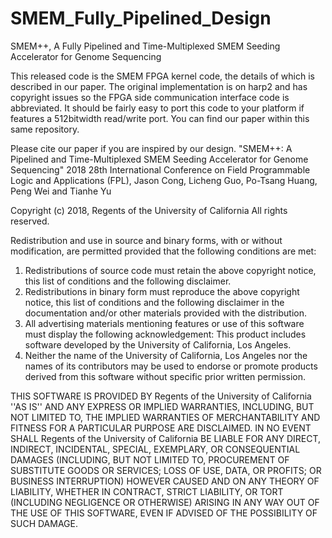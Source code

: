 # SMEM_Fully_Pipelined_Design
SMEM++, A Fully Pipelined and Time-Multiplexed SMEM Seeding Accelerator for Genome Sequencing

This released code is the SMEM FPGA kernel code, the details of which is described in our paper. The original implementation is on harp2 and has copyright issues so the FPGA side communication interface code is abbreviated. It should be fairly easy to port this code to your platform if features a 512bitwidth read/write port.
You can find our paper within this same repository. 

Please cite our paper if you are inspired by our design.
"SMEM++: A Pipelined and Time-Multiplexed SMEM Seeding Accelerator for Genome Sequencing" 2018 28th International Conference on Field Programmable Logic and Applications (FPL), Jason Cong, Licheng Guo, Po-Tsang Huang, Peng Wei and Tianhe Yu



Copyright (c) 2018, Regents of the University of California
All rights reserved.

Redistribution and use in source and binary forms, with or without
modification, are permitted provided that the following conditions are met:
1. Redistributions of source code must retain the above copyright
   notice, this list of conditions and the following disclaimer.
2. Redistributions in binary form must reproduce the above copyright
   notice, this list of conditions and the following disclaimer in the
   documentation and/or other materials provided with the distribution.
3. All advertising materials mentioning features or use of this software
   must display the following acknowledgement:
   This product includes software developed by the University of California, Los Angeles.
4. Neither the name of the University of California, Los Angeles nor the
   names of its contributors may be used to endorse or promote products
   derived from this software without specific prior written permission.

THIS SOFTWARE IS PROVIDED BY Regents of the University of California ''AS IS'' AND ANY
EXPRESS OR IMPLIED WARRANTIES, INCLUDING, BUT NOT LIMITED TO, THE IMPLIED
WARRANTIES OF MERCHANTABILITY AND FITNESS FOR A PARTICULAR PURPOSE ARE
DISCLAIMED. IN NO EVENT SHALL Regents of the University of California BE LIABLE FOR ANY
DIRECT, INDIRECT, INCIDENTAL, SPECIAL, EXEMPLARY, OR CONSEQUENTIAL DAMAGES
(INCLUDING, BUT NOT LIMITED TO, PROCUREMENT OF SUBSTITUTE GOODS OR SERVICES;
LOSS OF USE, DATA, OR PROFITS; OR BUSINESS INTERRUPTION) HOWEVER CAUSED AND
ON ANY THEORY OF LIABILITY, WHETHER IN CONTRACT, STRICT LIABILITY, OR TORT
(INCLUDING NEGLIGENCE OR OTHERWISE) ARISING IN ANY WAY OUT OF THE USE OF THIS
SOFTWARE, EVEN IF ADVISED OF THE POSSIBILITY OF SUCH DAMAGE.
